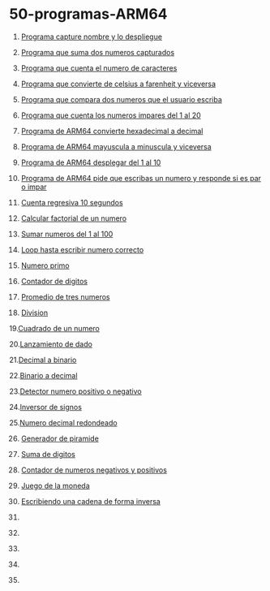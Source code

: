 # 50-programas-ARM64
1. [Programa capture nombre y lo despliegue](https://gist.github.com/SuarezJair04/5325708d765f2290351bcb9fa4c733d8)

2. [Programa que suma dos numeros capturados](https://gist.github.com/SuarezJair04/094def665c817ca609f6a6242e392695)

3. [Programa que cuenta el numero de caracteres](https://gist.github.com/SuarezJair04/b1c42c129f91af63ee4dd8a66906c42c)

4. [Programa que convierte de celsius a farenheit y viceversa](https://gist.github.com/SuarezJair04/4e039604a46be4fe47d29ae9387383e1)

5. [Programa que compara dos numeros que el usuario escriba](https://gist.github.com/SuarezJair04/fa5d5f4b534a48df710fdc2d04550450)

6. [Programa que cuenta los numeros impares del 1 al 20](https://gist.github.com/SuarezJair04/e0f813440a5b4d409e1c73953bbf1399)

7. [Programa de ARM64 convierte hexadecimal a decimal](https://gist.github.com/SuarezJair04/632265fb46c9cf72647e9855fbff077a)

8. [Programa de ARM64 mayuscula a minuscula y viceversa](https://gist.github.com/SuarezJair04/a74d56fcc4dee842e9d3c4aabf3b85f5)

9. [Programa de ARM64 desplegar del 1 al 10](https://gist.github.com/SuarezJair04/2e7549a81829c96517720220f7936a3e)

10. [Programa de ARM64 pide que escribas un numero y responde si es par o impar](https://gist.github.com/SuarezJair04/f0113c591a9f03cc1d411fc1c1f56589)

11. [Cuenta regresiva 10 segundos](https://gist.github.com/SuarezJair04/9c2808b888dd18c1b683cae7a3fe1dbb)

12. [Calcular factorial de un numero](https://gist.github.com/SuarezJair04/1388160aaae223e5d95d5d0179959ef8)

13. [Sumar numeros del 1 al 100](https://gist.github.com/SuarezJair04/994445e960a9f8c4148cb332623f3663)

14. [Loop hasta escribir numero correcto](https://gist.github.com/SuarezJair04/fba13e00216eeacc1b618f6e27101167)

15. [Numero primo](https://gist.github.com/SuarezJair04/5c7898b34f98ae5487d48a4e4bcea165)

16. [Contador de digitos](https://gist.github.com/SuarezJair04/ff69e4822e288fb7009fee0a1bf1db18)

17. [Promedio de tres numeros](https://gist.github.com/SuarezJair04/649d818ebc264ecd8fe5b0a84de2274e)

18. [Division](https://gist.github.com/SuarezJair04/ee2391fae6a90e40ebfbb2f7e01ef813)

19.[Cuadrado de un numero](https://gist.github.com/SuarezJair04/5c8b5df1ebcc808ab6f4262fc765a55e)

20.[Lanzamiento de dado](https://gist.github.com/SuarezJair04/cb29d7c34e31b7263cf0fada19770556)

21.[Decimal a binario](https://gist.github.com/SuarezJair04/803992bbbb5ca9e89baf2dd6fea63150)

22.[Binario a decimal](https://gist.github.com/SuarezJair04/0acba77f5366ee25fb0f81b2d22b0d95)

23.[Detector numero positivo o negativo](https://gist.github.com/SuarezJair04/316d1a390807539894b2b01e7179a81e)

24.[Inversor de signos](https://gist.github.com/SuarezJair04/279c36518a7b0801ec04c5cf21ede574)

25.[Numero decimal redondeado](https://gist.github.com/SuarezJair04/ccc344a27e76744c5393116a0529cc6a)

26. [Generador de piramide](https://gist.github.com/SuarezJair04/686808bb3040eb4e392b2e9a17aa1078)

27. [Suma de digitos](https://gist.github.com/SuarezJair04/1eea4b2e7f8f4f4244ea59706e7219c2)

28. [Contador de numeros negativos y positivos](https://gist.github.com/SuarezJair04/a09f56b44b8312bd89b9138a73c2caa8)

29. [Juego de la moneda](https://gist.github.com/SuarezJair04/ed2494675befaa0c602964feef980d9f)

30. [Escribiendo una cadena de forma inversa](https://gist.github.com/SuarezJair04/b3a1cc5d0bcad1484f9b880d06ba0825)

31. []()

32. []()

33. []()

34. []()

35. []()


